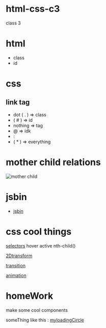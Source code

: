 # html-css-c3
class 3

# html 
 * class
 * id
# css
## link tag
 * dot ( . ) => class
 * ( # ) => id
 * nothing => tag
 * @ => idk
 * :
 * ( * ) => everything
 # mother child relations
 ![mother child](https://encrypted-tbn0.gstatic.com/images?q=tbn:ANd9GcSKTDqW7CMp1vcaN7cOYUck96yjS6nJLVZ9Gk6Hs9SagOAaY6tL)
 #  jsbin
 * [jsbin](https://jsbin.com)
 # css cool things
 [selectors](https://www.w3schools.com/cssref/css_selectors.asp)
 hover active nth-child()
 
 [2Dtransform](https://www.w3schools.com/css/css3_2dtransforms.asp)
 
 [transition](https://www.w3schools.com/css/css3_transitions.asp)
 
 [animation](https://www.w3schools.com/css/css3_animations.asp)
 
# homeWork

make some cool components

someThing like this : [myloadingCircle](https://jsbin.com/cicuwef/5/edit?css,output)

